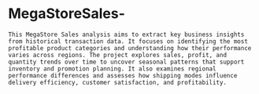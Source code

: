 # MegaStoreSales-
`This MegaStore Sales analysis aims to extract key business insights from historical transaction data. It focuses on identifying the most profitable product categories and understanding how their performance varies across regions. The project explores sales, profit, and quantity trends over time to uncover seasonal patterns that support inventory and promotion planning. It also examines regional performance differences and assesses how shipping modes influence delivery efficiency, customer satisfaction, and profitability.`

